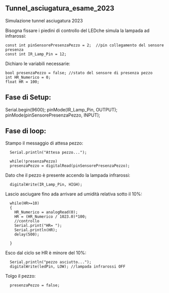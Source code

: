 ## Tunnel_asciugatura_esame_2023

Simulazione tunnel asciugatura 2023

Bisogna fissare i piedini di controllo del LEDche simula la lampada ad infrarossi:

    const int pinSensorePresenzaPezzo = 2;  //pin collegamento del sensore presenza
    const int IR_Lamp_Pin = 12;  

Dichiaro le variabili necessarie:

    bool presenzaPezzo = false; //stato del sensore di presenza pezzo
    int HR_Numerico = 0;
    float HR = 100; 


## Fase di Setup:
  
  Serial.begin(9600);
  pinMode(IR_Lamp_Pin, OUTPUT);
  pinMode(pinSensorePresenzaPezzo, INPUT);

  

## Fase di loop:

Stampo il messaggio di attesa pezzo:
  
      Serial.println("Attesa pezzo...");
  
      while(!presenzaPezzo)
      presenzaPezzo = digitalRead(pinSensorePresenzaPezzo);

  Dato che il pezzo è presente accendo la lampada infrarossi:

      digitalWrite(IR_Lamp_Pin, HIGH); 

  Lascio asciugare fino ada arrivare ad umidità relativa sotto il 10%:
  
      while(HR>=10)
      {
        HR_Numerico = analogRead(0);
        HR = (HR_Numerico / 1023.0)*100;
        //controllo 
        Serial.print("HR= ");
        Serial.println(HR);
        delay(500);
    
      }

  Esco dal ciclo se HR è minore del 10%:
  
      Serial.println("pezzo asciutto...");
      digitalWrite(ledPin, LOW); //lampada infrarossi OFF

 Tolgo il pezzo:
 
      presenzaPezzo = false;
  
  


